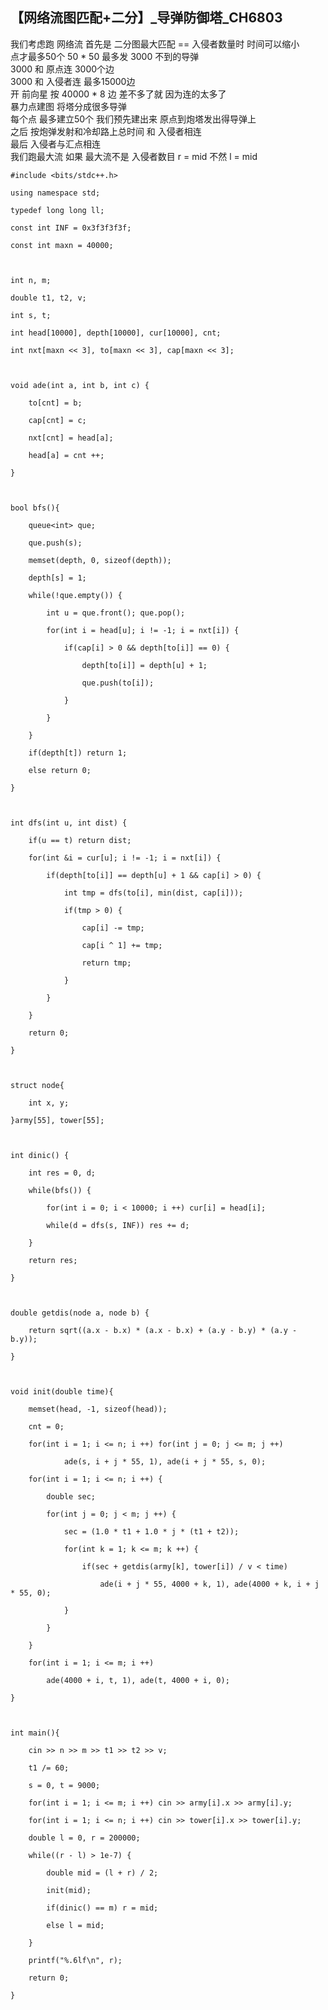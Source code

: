 ## 【网络流图匹配+二分】_导弹防御塔_CH6803

我们考虑跑 网络流 首先是 二分图最大匹配 == 入侵者数量时 时间可以缩小  
点才最多50个 50 * 50 最多发 3000 不到的导弹  
3000 和 原点连 3000个边  
3000 和 入侵者连 最多15000边  
开 前向星 按 40000 * 8 边 差不多了就 因为连的太多了  
暴力点建图 将塔分成很多导弹  
每个点 最多建立50个 我们预先建出来 原点到炮塔发出得导弹上  
之后 按炮弹发射和冷却路上总时间 和 入侵者相连  
最后 入侵者与汇点相连  
我们跑最大流 如果 最大流不是 入侵者数目 r = mid 不然 l = mid

    
    
    #include <bits/stdc++.h>
    using namespace std;
    typedef long long ll;
    const int INF = 0x3f3f3f3f;
    const int maxn = 40000;
    
    int n, m;
    double t1, t2, v;
    int s, t;
    int head[10000], depth[10000], cur[10000], cnt;
    int nxt[maxn << 3], to[maxn << 3], cap[maxn << 3];  
    
    void ade(int a, int b, int c) {
    	to[cnt] = b;
    	cap[cnt] = c;
    	nxt[cnt] = head[a];
    	head[a] = cnt ++;
    }
    
    bool bfs(){
    	queue<int> que;
    	que.push(s);
    	memset(depth, 0, sizeof(depth));
    	depth[s] = 1;
    	while(!que.empty()) {
    		int u = que.front(); que.pop();
    		for(int i = head[u]; i != -1; i = nxt[i]) {
    			if(cap[i] > 0 && depth[to[i]] == 0) {
    				depth[to[i]] = depth[u] + 1;
    				que.push(to[i]);
    			}
    		}
    	}
    	if(depth[t]) return 1;
    	else return 0;
    }
    
    int dfs(int u, int dist) {
    	if(u == t) return dist;
    	for(int &i = cur[u]; i != -1; i = nxt[i]) {
    		if(depth[to[i]] == depth[u] + 1 && cap[i] > 0) {
    			int tmp = dfs(to[i], min(dist, cap[i]));
    			if(tmp > 0) {
    				cap[i] -= tmp;
    				cap[i ^ 1] += tmp;
    				return tmp; 
    			}
    		}
    	}
    	return 0;
    }
    
    struct node{
    	int x, y;
    }army[55], tower[55];
    
    int dinic() {
    	int res = 0, d;
    	while(bfs()) {
    		for(int i = 0; i < 10000; i ++) cur[i] = head[i];
    		while(d = dfs(s, INF)) res += d;
    	}
    	return res;
    }
    
    double getdis(node a, node b) {
    	return sqrt((a.x - b.x) * (a.x - b.x) + (a.y - b.y) * (a.y - b.y));
    }
    
    void init(double time){
    	memset(head, -1, sizeof(head));
    	cnt = 0;
    	for(int i = 1; i <= n; i ++) for(int j = 0; j <= m; j ++) 
    			ade(s, i + j * 55, 1), ade(i + j * 55, s, 0);
    	for(int i = 1; i <= n; i ++) {
    		double sec;
    		for(int j = 0; j < m; j ++) {
    		    sec = (1.0 * t1 + 1.0 * j * (t1 + t2));
    			for(int k = 1; k <= m; k ++) {
    				if(sec + getdis(army[k], tower[i]) / v < time)
    					ade(i + j * 55, 4000 + k, 1), ade(4000 + k, i + j * 55, 0);
    			}
    		}
    	}
    	for(int i = 1; i <= m; i ++)
    		ade(4000 + i, t, 1), ade(t, 4000 + i, 0);
    }
    
    int main(){
        cin >> n >> m >> t1 >> t2 >> v;
        t1 /= 60;
        s = 0, t = 9000;
        for(int i = 1; i <= m; i ++) cin >> army[i].x >> army[i].y;
        for(int i = 1; i <= n; i ++) cin >> tower[i].x >> tower[i].y;
        double l = 0, r = 200000;
        while((r - l) > 1e-7) {
        	double mid = (l + r) / 2;
        	init(mid);
        	if(dinic() == m) r = mid;
        	else l = mid;
    	}
    	printf("%.6lf\n", r);
        return 0;
    }
    

